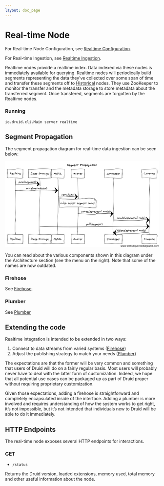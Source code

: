 ```yaml
---
layout: doc_page
---
```


Real-time Node
==============

For Real-time Node Configuration, see [Realtime Configuration](../configuration/realtime.html).

For Real-time Ingestion, see [Realtime Ingestion](../ingestion/stream-ingestion.html).

Realtime nodes provide a realtime index. Data indexed via these nodes is immediately available for querying. Realtime nodes will periodically build segments representing the data they’ve collected over some span of time and transfer these segments off to [Historical](../design/historical.html) nodes. They use ZooKeeper to monitor the transfer and the metadata storage to store metadata about the transferred segment. Once transfered, segments are forgotten by the Realtime nodes.

### Running

```
io.druid.cli.Main server realtime
```
Segment Propagation
-------------------

The segment propagation diagram for real-time data ingestion can be seen below:

![Segment Propagation](../../img/segmentPropagation.png "Segment Propagation")

You can read about the various components shown in this diagram under the Architecture section (see the menu on the right). Note that some of the names are now outdated.

### Firehose

See [Firehose](../ingestion/firehose.html).

### Plumber

See [Plumber](../design/plumber.html)

Extending the code
------------------

Realtime integration is intended to be extended in two ways:

1.  Connect to data streams from varied systems ([Firehose](https://github.com/druid-io/druid/blob/master/common/src/main/java/io/druid/data/input/FirehoseFactory.java))
2.  Adjust the publishing strategy to match your needs ([Plumber](https://github.com/druid-io/druid/blob/master/server/src/main/java/io/druid/segment/realtime/plumber/PlumberSchool.java))

The expectations are that the former will be very common and something that users of Druid will do on a fairly regular basis. Most users will probably never have to deal with the latter form of customization. Indeed, we hope that all potential use cases can be packaged up as part of Druid proper without requiring proprietary customization.

Given those expectations, adding a firehose is straightforward and completely encapsulated inside of the interface. Adding a plumber is more involved and requires understanding of how the system works to get right, it’s not impossible, but it’s not intended that individuals new to Druid will be able to do it immediately.

HTTP Endpoints
--------------

The real-time node exposes several HTTP endpoints for interactions.

### GET

* `/status`

Returns the Druid version, loaded extensions, memory used, total memory and other useful information about the node.
